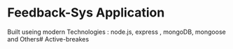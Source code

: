 # Feedback-Sys Application

Built useing modern Technologies : node.js, express , mongoDB, mongoose and Others#   A c t i v e - b r e a k e s 
 
 
